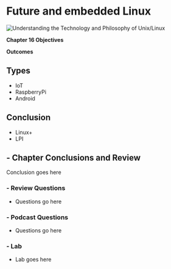 # Future and embedded Linux
![Understanding the Technology and Philosophy of Unix/Linux](http://imgs.xkcd.com/comics/2038.png "Understanding the Technology and Philosophy of Unix/Linux")

__Chapter 16 Objectives__



__Outcomes__

## Types

   * IoT
   * RaspberryPi
   * Android
   
## Conclusion 
   
   * Linux+
   * LPI
   
## - Chapter Conclusions and Review

  Conclusion goes here

### - Review Questions

  * Questions go here

### - Podcast Questions

 * Questions go here

### - Lab

 * Lab goes here 